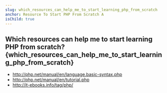 ```yaml
---
slug: which_resources_can_help_me_to_start_learning_php_from_scratch
anchor: Resource To Start PHP From Scratch A
isChild: true
---
```


## Which resources can help me to start learning PHP from scratch? {which_resources_can_help_me_to_start_learning_php_from_scratch}

* http://php.net/manual/en/language.basic-syntax.php
* http://php.net/manual/en/tutorial.php
* http://it-ebooks.info/tag/php/